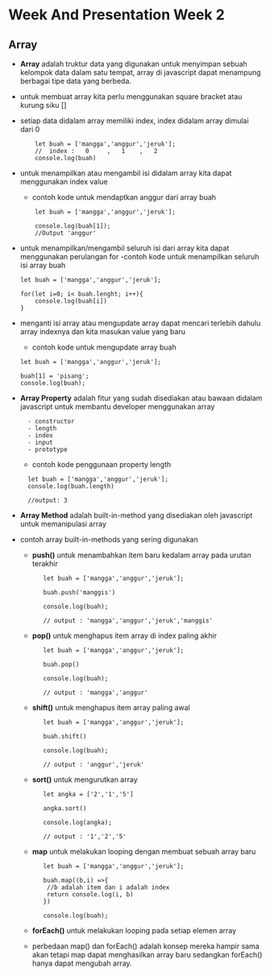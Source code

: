 # Week And Presentation Week 2

## Array

- **Array** adalah truktur data yang digunakan untuk menyimpan sebuah kelompok data dalam satu tempat, array di javascript dapat menampung berbagai tipe data yang berbeda.
- untuk membuat array kita perlu menggunakan square bracket atau kurung siku []
- setiap data didalam array memiliki index, index didalam array dimulai dari 0

  ```
      let buah = ['mangga','anggur','jeruk'];
      //  index :   0     ,   1    ,   2
      console.log(buah)

  ```

- untuk menampilkan atau mengambil isi didalam array kita dapat menggunakan index value

  - contoh kode untuk mendaptkan anggur dari array buah

  ```
      let buah = ['mangga','anggur','jeruk'];

      console.log(buah[1]);
      //Output 'anggur'

  ```

- untuk menampilkan/mengambil seluruh isi dari array kita dapat menggunakan perulangan for
  -contoh kode untuk menampilkan seluruh isi array buah

  ```
  let buah = ['mangga','anggur','jeruk'];

  for(let i=0; i< buah.lenght; i++){
      console.log(buah[i])
  }

  ```

- menganti isi array atau mengupdate array dapat mencari terlebih dahulu array indexnya dan kita masukan value yang baru

  - contoh kode untuk mengupdate array buah

  ```
  let buah = ['mangga','anggur','jeruk'];

  buah[1] = 'pisang';
  console.log(buah);

  ```

- **Array Property** adalah fitur yang sudah disediakan atau bawaan didalam javascript untuk membantu developer menggunakan array

        - constructor
        - length
        - index
        - input
        - prototype

  - contoh kode penggunaan property length

  ```
    let buah = ['mangga','anggur','jeruk'];
    console.log(buah.length)

    //output: 3

  ```

- **Array Method** adalah built-in-method yang disediakan oleh javascript untuk memanipulasi array
- contoh array built-in-methods yang sering digunakan

  - **push()** untuk menambahkan item baru kedalam array pada urutan terakhir

    ```
       let buah = ['mangga','anggur','jeruk'];

       buah.push('manggis')

       console.log(buah);

       // output : 'mangga','anggur','jeruk','manggis'

    ```

  - **pop()** untuk menghapus item array di index paling akhir

    ```
       let buah = ['mangga','anggur','jeruk'];

       buah.pop()

       console.log(buah);

       // output : 'mangga','anggur'

    ```

  - **shift()** untuk menghapus item array paling awal

    ```
       let buah = ['mangga','anggur','jeruk'];

       buah.shift()

       console.log(buah);

       // output : 'anggur','jeruk'

    ```

  - **sort()** untuk mengurutkan array

    ```
       let angka = ['2','1','5']

       angka.sort()

       console.log(angka);

       // output : '1','2','5'

    ```

  - **map** untuk melakukan looping dengan membuat sebuah array baru

    ```
       let buah = ['mangga','anggur','jeruk'];

       buah.map((b,i) =>{
        //b adalah item dan i adalah index
        return console.log(i, b)
       })

       console.log(buah);

    ```

  - **forEach()** untuk melakukan looping pada setiap elemen array
  - perbedaan map() dan forEach() adalah konsep mereka hampir sama akan tetapi map dapat menghasilkan array baru sedangkan forEach() hanya dapat mengubah array.
